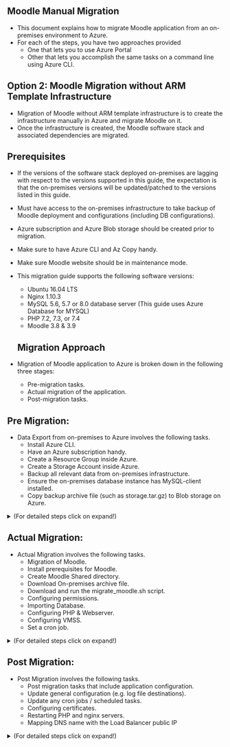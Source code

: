 ## Moodle Manual Migration

  - This document explains how to migrate Moodle application from an on-premises environment to Azure.
- For each of the steps, you have two approaches provided
	- One that lets you to use Azure Portal
	- Other that lets you accomplish the same tasks on a command line using Azure CLI.

  
## Option 2: Moodle Migration without ARM Template Infrastructure

* Migration of Moodle without ARM template infrastructure is to create the infrastructure manually in Azure and migrate Moodle on it.
* Once the infrastructure is created, the Moodle software stack and associated dependencies are migrated.

  
## Prerequisites
- If the versions of the software stack deployed on-premises are lagging with respect to the versions supported in this guide, the expectation is that the on-premises versions will be updated/patched to the versions listed in this guide.
- Must have access to the on-premises infrastructure to take backup of Moodle deployment and configurations (including DB configurations).
- Azure subscription and Azure Blob storage should be created prior to migration.
- Make sure to have Azure CLI and Az Copy handy.
- Make sure Moodle website should be in maintenance mode.
- This migration guide supports the following software versions:
	- Ubuntu 16.04 LTS
	- Nginx 1.10.3
	- MySQL 5.6, 5.7 or 8.0 database server (This guide uses Azure Database for MYSQL)
	- PHP 7.2, 7.3, or 7.4
	- Moodle 3.8 & 3.9

  ## Migration Approach
-   Migration of Moodle application to Azure is broken down in the following three stages:
    - Pre-migration tasks.
    - Actual migration of the application.
    - Post-migration tasks.

## **Pre Migration:**
- Data Export from on-premises to Azure involves the following tasks.
	- Install Azure CLI.
	- Have an Azure subscription handy.
	- Create a Resource Group inside Azure.
	- Create a Storage Account inside Azure.
	- Backup all relevant data from on-premises infrastructure.
	- Ensure the on-premises database instance has MySQL-client installed.
	- Copy backup archive file (such as storage.tar.gz) to Blob storage on Azure.

<details> 
 <summary>(For detailed steps click on expand!)</summary>
  

-  **Data Export from on-premises to Azure Cloud:**

-  **Install Azure CLI**
	- Install Azure CLI on a host inside the on-premises infrastructure for all Azure related tasks.

		```
		curl -sL https://aka.ms/InstallAzureCLIDeb | sudo bash
		```

	- Now login into your Azure account

		```
		az login
		```

	- az login: Azure CLI will quite likely launch an instance or a tab inside your default web-browser and prompt you to login to Azure using your Microsoft Account.

	- If the above browser launch does not happen, open a browser page at [https://aka.ms/devicelogin](https://aka.ms/devicelogin) and enter the authorization code displayed in your terminal.
	- To use command line use below command.

		```

		az login -u <username> -p <password>

		```

-  **Create Subscription:**
	- If you have a subscription handy skip this step.
	- And if you do not have a subscription, you can choose to [create one within the Azure Portal](https://ms.portal.azure.com/#blade/Microsoft_Azure_Billing/SubscriptionsBlade) or opt for a [Pay-As-You-Go](https://azure.microsoft.com/en-us/offers/ms-azr-0003p/)
	- To create the subscription using azure portal, navigate to Subscription from Home section.

		![image](/images/subscription1.png)

	 - Command to set the subscription.
            ```
            az account set --subscription "Subscription Name"

            # Example: az account set --subscription "FreeTrail"
            ```


-  **Create Resource Group:**
	- Once you have a subscription handy, you will need to create a Resource Group.
	- One option is to create resource group using Azure portal.
	- Navigate to home section and search for resource group, after clicking on add fill the mandatory fields and click on create.

		![image](/ss/Resourcegroup.PNG)

	- Alternatively, you can use the Azure CLI command to create a resource group.
	- Provide the same default Location provided in previous steps.
	- More details on [Location in Azure](https://azure.microsoft.com/en-in/global-infrastructure/data-residency/).

		```
		az group create -l location -n name -s Subscription_NAME_OR_ID
		# Update the screenshot and subscription name with sample test account
		# example: az group create -l eastus -n migration_option2 -s ComputePM LibrarySub - 067
		```

	- In above step resource group is created as "migration_option2". Use the same resource group in further steps.

-  **Create Storage Account:**
	- The next step would be to [create a Storage Account](https://ms.portal.azure.com/#create/Microsoft.StorageAccount) in the Resource Group you've just created.
	- Storage account can also be created using Azure portal or Azure CLI command.
	- To create using portal, navigate to portal and search for storage account and click on Add button.
	- After filling the mandatory details, click on create.

		![image](/ss/Storageaccount.PNG)

	- Alternatively, you can use Azure CLI command

		```
		az storage account create -n storageAccountName -g resourceGroupName --sku Standard_LRS --kind BlobStorage -l location
		example: az storage account create -n onpremstorage1 -g migration_option2 --sku Standard_LRS --kind BlobStorage -l eastus

		# In the above command --kind Indicates the type of storage account.
		```

	- Once the storage account "onpremstorage1" is created, this is used as the destination to take the on-premises backup.

-  **Backup of on-premises data:**
	 - Before taking backup of on-premises data, enable maintenance mode for moodle site.
        - Run the below command in on-premises virtual machine.
         ```
             sudo /usr/bin/php admin/cli/maintenance.php --enable
         ```
        - To check the status of the moodle site run the below command.
        ```
             sudo /usr/bin/php admin/cli/maintenance.php
         ```
	- Take backup of on-premises data such as moodle, moodledata, configurations and database backup file to a single directory. The following illustration should give you a good idea.

	  ![image](/images/folderstructure.png)

	 - First create an empty storage directory in any desired location to copy all the data.

  

		```
		sudo -s
		for example, the location is /home/azureadmin
		cd /home/azureadmin
		mkdir storage
		```
  

-  **Backup of moodle and moodledata**
	- The moodle directory consists of site HTML content and moodledata contains moodle site data.

	```
		#commands to copy moodle and moodledata
		cp -R /var/www/html/moodle /home/azureadmin/storage/
		cp -R /var/moodledata /home/azureadmin/storage/
	```

-  **Backup of PHP and webserver configuration**
	- Copy the PHP configuration files such as php-fpm.conf, php.ini, pool.d and conf.d directory to phpconfig directory under the configuration directory.
	- Copy the ngnix configuration such as nginx.conf, sites-enabled/dns.conf to the nginxconfig directory under the configuration directory.

	```
	cd /home/azureadmin/storage
	mkdir configuration
	# command to copy nginx and php configuration
	cp -R /etc/nginx /home/azureadmin/storage/configuration/nginx
	cp -R /etc/php /home/azureadmin/storage/configuration/php
	```
	- If the webserver used is Apache instead, copy all the relevant configuration for Apache to the configuration directory.

  
-  **Create a backup of database**
	- If you already have MySQL-client installed ,skip the step to install mysql-client.
	- If you do not have MySQL-client installed on the database instance, now would be a good time to do that.

	```

	sudo -s

	# command to check MySQL-client is installed or not

	mysql -V

	# if the MySQL-client is not installed, install the same by following command.

	sudo apt-get install MySQL-client

	#following command will allow to you to take the backup of database.

	mysqldump -h dbServerName -u dbUserId -pdbPassword dbName > /home/azureadmin/storage/database.sql

	# Replace dbServerName, dbUserId, dbPassword and bdName with on-premises database details

	```
	- Create an archive tar.gz file of backup directory.

	```

	cd /home/azureadmin/
	tar -zcvf storage.tar.gz storage

	```

  -  **Download and install Az Copy**
		- Execute the below commands to install Az Copy
			
			```

			sudo -s

			wget https://aka.ms/downloadazcopy-v10-linux

			tar -xvf downloadazcopy-v10-linux

			sudo rm /usr/bin/azcopy

			sudo cp ./azcopy_linux_amd64_*/azcopy /usr/bin/

			```

  
-  **Copy Archive file to Blob storage**

	- Copy the on-premises archive file to blob storage using Az Copy.

	- To use Az Copy, user should generate SAS Token first.

	- Go to the created Storage Account Resource and navigate to Shared access signature in the left panel.

	  ![image](ss/Storageaccountcreated.PNG)

	- Select the Container, object checkboxes and set the start, expiry date of the SAS token. Click on "Generate SAS and Connection String".

  
	    ![image](ss/SAStoken.PNG)

	- Copy and save the SAS token for further use.
	
	- Command to create a container in the storage account.

		```
		az storage container create --account-name <storageAccontName> --name <containerName> --auth-mode login
		Example: az storage container create --account-name onpremstorage1 --name migration --auth-mode login
		# --auth-mode login means authentication mode as login, after login the container will be created.
		```
        

    - Container can be created using Azure Portal, Navigate to the same storage account created and click on container and click on Add button.
	- After giving the mandatory container name, click on create button.
	    ![image](ss/Containercreation.PNG)



	- Command to copy archive file to blob storage.
        ```
        sudo azcopy copy '/home/azureadmin/storage.tar.gz' 'https://<storageAccountName>.blob.core.windows.net/<containerName>/<SAStoken>
        Example: azcopy copy '/home/azureadmin/storage.tar.gz' 'https://onpremstorage1.blob.core.windows.net/migration/?sv=2019-12-12&ss='
        ```
		
	- Now, you should have a copy of your archive inside the Azure blob storage account.
	 ![image](ss/ArchivefileinBlobstorage.PNG)

</details>
  
## **Actual Migration:**

- Actual Migration involves the following tasks.
	- Migration of Moodle.
	- Install prerequisites for Moodle.
	- Create Moodle Shared directory.
	- Download On-premises archive file.
	- Download and run the migrate_moodle.sh script.
	- Configuring permissions.
	- Importing Database.
	- Configuring PHP & Webserver.
	- Configuring VMSS.
	- Set a cron job.

<details> 
<summary>(For detailed steps click on expand!)</summary>

-  **Resources Creation**
	- To install the infrastructure for Moodle, navigate to the [azure portal](portal.azure.com) and select the created Resource Group.
	- Create the infrastructure by adding the resources.

  

-  **Creating Resources to host the Moodle application**

-  **Network Resources:**
- **Virtual Network**
	- An Azure Virtual Network is a representation of your own network in the cloud. It is a logical isolation of the Azure cloud dedicated to your subscription. When you create a VNet, your services and VMs within your VNet can communicate directly and securely with each other in the cloud. More information on [Virtual Network](https://docs.microsoft.com/en-us/azure/virtual-network/virtual-networks-overview).
	- you can create using Azure CLI command.

  

		```
		az network vnet create --name myVirtualNetwork --resource-group myResourceGroup --subnet-name default
		ex: az network vnet create --name migrationvnet --resource-group migration_option2 --subnet-name 
		```

	- Alternatively virtual network can be created using Azure Portal.
	- Navigate to the above created resource group, select Add to a resource. From the Azure Marketplace, select Networking > Virtual network.
	- In Create virtual network, for Basics section provide this information:

  
		![image](ss/vnetcreate.png)

	 - Subscription: Select the same subscription created or used in above steps.
	- Resource Group: Select same resource group as migration_option2
	- Name: Give the instance name ex:migrationvnet.
	- Region: Select default region as eastus
	- Select Next: IP Addresses, and for IPv4 address space, enter 10.1.0.0/16.
	- Select Add subnet, then select the default address name and select Subnet name 
	- Then create a subnet in the Virtual Network using Azure CLI command

  

		```
		az network vnet subnet create -g MyResourceGroup --vnet-name MyVnet -n MySubnet --address-prefixes 10.0.0.0/24 --network-security-group MyNsg --route-table MyRouteTable

		ex: az network vnet subnet create -g migration_option2 --vnet-name migrationvnet -n MySubnet --address-prefixes 10.0.0.0/24 --network-security-group MyNsg --route-table MyRouteTable
		```

  
	- Select Add, then select Review + create. Leave the rest parameters as default and select Create.
	- For more Details on [virtual network](https://docs.microsoft.com/en-us/azure/virtual-network/quick-create-portal)

  

 -  **Network Security Group:**
	- A network security group (NSG) is a networking filter (firewall) containing a list of security rules allowing or denying network traffic to resources connected to Azure VNets. For more information [Network security group](https://docs.microsoft.com/en-us/azure/virtual-network/security-overview).
	- One option is to create network security group using Azure Portal.
	- Navigate to same resource group, Click on Add resource and select network security group.
	- Give the instance details such as name and region to create network security group.
	
	![image](ss/networksecuritygroup.png)
	- You can create a network security group using Azure CLI

	```
		az network nsg create --resource-group myResourceGroup --name myNSG

		ex: az network nsg create --resource-group migration_option2 --name migration_nsg
	```

-  **Network Interface:**
	- A network interface enables an Azure Virtual Machine to communicate with internet, Azure, and on-premises resources.
	- One option is to create network interface using Azure Portal.
	- Navigate to same resource group, Click on Add resource and select network interface.
	- Give the instance details such as name and region and fill the other mandatory details.
	
	![image](ss/NI.png)
	- Create Network Interface with Azure CLI command

  

		```
		az network nic create --resource-group myResourceGroupLB --name myNicVM1 --vnet-name myVNet --subnet myBackEndSubnet --network-security-group myNSG

		ex: az network nic create --resource-group migration_option2 --name migration_ni --vnet-name migrationvnet --subnet MySubnet --network-security-group migration_nsg

		```

  
-  **Load Balancer:**
	- An Azure load balancer is a Layer-4 (TCP, UDP) load balancer that provides high availability by distributing incoming traffic among healthy VMs. A load balancer health probe monitors a given port on each VM and only distributes traffic to an operational VM. For more details on [Load balancer](https://docs.microsoft.com/en-us/azure/load-balancer/tutorial-load-balancer-standard-internal-portal)
	- One option is to create Load Balancer using Azure Portal.
	- Navigate to same resource group, Click on Add resource and select Load balancer.
	- Give the instance details such as name and region.
	- Give the type as public and sku as standard
	- For the public Ip address create a new IP address and give the name.
	- After filling the details. Click on review and create.
	
		![image](ss/Loadbalancer.png)
        - Alternatively, Load balancer can be created using Azure CLI commands.  
  

		```
		#Create a public IP
		az network public-ip create --resource-group myResourceGroupLB --name myPublicIP --sku Standard

		ex: az network public-ip create --resource-group migration_option2 --name migration_lb_ip --sku Standard

		#Create Load balancer
		az network lb create --resource-group myResourceGroupLB --name myLoadBalancer --sku Standard --public-ip-address myPublicIP --frontend-ip-name myFrontEnd --backend-pool-name myBackEndPool

		ex: az network lb create --resource-group migration_option2 --name migration_lb --sku Standard --public-ip-address migration_lb_ip --frontend-ip-name myFrontEnd --backend-pool-name myBackEndPool
		```
    	- Configure DNS name for load balancer.
			- Navigate to the load balancer created in Azure Portal.
			- In the left panel, look for configuration and click on it.
			- Add the DNS name and click on save.

	 	![image](ss/DNSConfiguration.PNG)

		 
	-  **Load Balancing Rules**
		- Go to the Load Balancer Resource in Azure portal.
			- In the left panel, find Health Probes in setting.
				- Create by clicking add button.
				- Enter Name, Port as 80 for http and 443 for https, Interval as 5 and Unhealthy threshold as 3.
				- Click on ok to save.
			- In the left panel, find Load Balancing Rules.
				- Add http and https rules by clicking add button.
				- Fill the Name, select the front end IP (load balancer IP), Port, Backend Port, select the backend pool and health probe.
				- Cick on ok button to save the rule.


		- Alternatively, Set the http (TCP/80) and https (TCP/443) rules from Azure CLI.
			```
			az network lb rule create --resource-group myResourceGroupLB --lb-name myLoadBalancer --name myHTTPRule --protocol tcp --frontend-port 80 --backend-port 80 --frontend-ip-name myFrontEnd --backend-pool-name myBackEndPool --probe-name myHealthProbe --disable-outbound-snat true
			```

  -  **Azure Application GateWay**
		- An Azure Application Gateway is a web traffic load balancer that enables you to manage traffic to your web applications. Traditional load balancers operate at the transport layer (OSI layer 4 - TCP and UDP) and route traffic based on source IP address and port, to a destination IP address and port. For more details on [Azure application gateway](https://docs.microsoft.com/en-us/azure/application-gateway/overview).
		- To deploy the Application gate way from [Azure Portal](https://docs.microsoft.com/en-us/azure/application-gateway/quick-create-portal).

	  	- To deploy the Application gate way from [Azure CLI](https://docs.microsoft.com/en-us/azure/application-gateway/quick-create-cli)

		  *Note:* Azure Application Gateway is optional, this migration document supports only Azure Load Balancer.

  

-  **Storage Resources**
	* An Azure storage account contains all of your Azure Storage data objects: blobs, files, queues, tables, and disks. The storage account provides a unique namespace for your Azure Storage data that is accessible from anywhere in the world over HTTP or HTTPS
	* Storage account will have specific type, replication, Performance, Size. For more details on [Storage account](https://docs.microsoft.com/en-us/azure/storage/common/storage-account-overview).
	- Creating storage account with Azure Files Premium below should be the mandatory parameters.
	- Replication is Premium Locally-redundant storage (LRS)
	- Type is File Storage
	
	![image](ss/storageaccountAPF.PNG)
	- Azure CLI command to create storage account

  

		```
		az storage account create -n storageAccountName -g resourceGroupName --sku Standard_LRS --kind StorageV2 -l eastus2euap -t Account
		```

	- To access the containers and file share etc. navigate to storage account in resource group in the portal.

  
		![storage_account](ss/Storageaccountcreated.PNG)

  -  **Database Resources** -

	  - Creates an [Azure Database for MySQL server](https://docs.microsoft.com/en-in/azure/mysql/).
	  -  Azure Database for MySQL is easy to set up, manage and scale. It automates the management and maintenance of your infrastructure and database server, including routine updates,backups and security. Build with the latest community edition of MySQL, including versions 5.6, 5.7 and 8.0.
	  - One option is to create Database using Azure Portal.
	  - Navigate to same resource group, Click on Add resource and select Azure Database for MySQL server .
	  - Give the instance details such as name and region and fill the other mandatory details such as servername,login name and password.
	  ![image](ss/database.png)
	  
	  - Alternatively, database can be created using Azure CLI commands
  

		```
		az mysql server create --resource-group myresourcegroup --name mydemoserver --location westus --admin-user myadmin --admin-password <server_admin_password> --sku-name GP_Gen5_2

		ex: az mysql server create --resource-group migration_option2 --name mysql-migration --location eastu --admin-user myadmin --admin-password <server_admin_password> --sku-name GP_Gen5_2
		```
-  **Configure firewall:**
	- Azure Databases for MySQL are protected by a firewall. By default, all connections to the server and the databases inside the server are rejected. Before connecting to Azure Database for MySQL for the first time, configure the firewall to add the client machine's public network IP address (or IP address range).

  

		```
		az mysql server firewall-rule create --resource-group myresourcegroup --server mydemoserver --name AllowMyIP --start-ip-address 192.168.0.1 --end-ip-address 192.168.0.1
		```
	- Click your newly created MySQL server, and then click Connection security.

	  ![connectionSecurity SS](images/connection_security.png)

	 - You can Add My IP, or configure firewall rules here. Click on save after you have created the rules.

  - You can now connect to the server using mysql command-line tool or MySQL Workbench GUI tool.

  

-  **Get connection information:**
	- From the MySQL server resource page, note down Server Name and Server admin login name. You may click the copy button next to each field to copy to the clipboard.

	  ![Connection Info ss](images/mysql-workbench.png)

	 - For example, the server name is mydemoserver.mysql.database.azure.com, and the server admin login is myadmin@mydemoserver.

  

-  **Virtual Machine**
	- A virtual machine is a computer file, typically called an image, which behaves like an actual compute [Virtual machine](https://azure.microsoft.com/en-in/overview/what-is-a-virtual-machine/).
	- Before creating Virtual machine create an SSH key pair.
	- To generate [SSH keys](https://docs.microsoft.com/e1n-us/azure/virtual-machines/linux/create-ssh-keys-detailed).

	- If you already have an SSH key pair, you can skip this step.

	- Go to the PuTTY installation directory (the default location is C:\Program Files\PuTTY) and run: puttygen.exe

	- In the PuTTY Key Generator window, set Type of key to generate to RSA, and set Number of bits in a generated key to 2048.

	  ![putty keygen SS](images/puttykeygen.png)

  
	
	- Select Generate.

	- To generate a key, in the Key box, move the pointer randomly.

	- When the key generation has finished, select Save public key, and then select Save private key to save your keys to files.

  
		![putty keygen ss 1](images/puttykeygen2.png)

	- The public and private key is generated

-  **Creating Virtual Machine**
	- Create a VM with ubuntu 16.04 operating system with SSH public key
	- Select the default subscription and same resource group and give name for virtual machine.
	- Keep the availability options as default.
	- Select the Image of the virtual machine and Select the disk size.
	- Select Authentication type SSH, give the username give the SSH key generated in previous step.
	- Select the inbound rule for SSH as 22 and HTTP as 80.
	- Click next on Disk section.

		 ![image](ss/vm.png)
	- Select the OS disk type. There are 3 choices Standard SSD, Premium SSD, Standard HDD
	- Keep the other parameters as default.

	    ![image](ss/vm01.PNG)

	- Click next on networking and select the virtual network created in above step and the public IP and keep the above parameters as default.

		![image](ss/vm02.PNG)
	- Click on next for management and keep the parameters as default.
	- Keeping the other parameters as default Click on review and create.
	- Alternatively Virtual Machine can be created using AZ CLI command

  

		```
		az vm create --resource-group myResourceGroup --name myVM --image UbuntuLTS --admin-username azureuser --authentication-type ssh --generate-ssh-keys

		ex: az vm create --resource-group migration_option2 --name igrattionvm --image UbuntuLTS --admin-username azureadmin --authentication-type ssh --generate-ssh-keys
		```

	 - Login into this controller machine using any of the free open-source terminal emulator or serial console tools.
	- Copy the public IP of controller VM and paste as host name and expand SSH in navigation panel and click on Auth and browse the same SSH key file given while deployment. Click on Open and it will prompt to give the username as azureadmin same as given while deployment that is azureadmin
	 - [Putty general FAQ/troubleshooting questions](https://documentation.help/PuTTY/faq.html).


  
		![putty ss1](images/puttyloginpage.PNG)
	 	![putty ss1](images/puttykeybrowse.PNG)

  

  
  

# Migrate Moodle

 -  **Install prerequisites for Moodle**.
	- To install prerequisites for Moodle run the following commands
	
	- If you are installing PHP greater than or equal to 7.2 then upgrade ppa package
		```
		sudo -s
		sudo add-apt-repository ppa:ondrej/php -y > /dev/null 2>&1
		sudo apt-get update > /dev/null 2>&1
		```
	-	Update and install rsyslog, unzip, mysql-client, php and php extensions.
		```
		sudo apt-get -y update
		sudo apt-get -y install unattended-upgrades
		sudo apt-get -y install python-software-properties unzip rsyslog
		sudo apt-get -y install mysql-client git
		sudo apt-get -y install php$phpVersion
		```

	 - Install Php extensions and varnish.
	 	```
		# set php version to a variable 
		phpVersion=`/usr/bin/php -r "echo PHP_VERSION;" | /usr/bin/cut -c 1,2,3`
		echo $phpVersion

		sudo apt-get -y install varnish php$phpVersion php$phpVersion-cli php$phpVersion-curl php$phpVersion-zip php-pear php$phpVersion-mbstring php$phpVersion-dev mcrypt
		sudo apt-get -y --force-yes install php$phpVersion-fpm
		sudo apt-get install -y --force-yes graphviz aspell php$phpVersion-common php$phpVersion-soap php$phpVersion-json php$phpVersion-redis
		sudo apt-get install -y --force-yes php$phpVersion-bcmath php$phpVersion-gd php$phpVersion-xmlrpc php$phpVersion-intl php$phpVersion-xml php$phpVersion-bz2 
		```

	- Install Missing PHP extensions.
		- ARM template install the following PHP extensions 
			- fpm, cli, curl, zip, pear, mbstring, dev, mcrypt, soap, json, redis, bcmath, gd, mysql, xmlrpc, intl, xml and bz2.
		- To know the PHP extensions which are installed on on-premises run the below command on on-premises virtual machine to get the list.
			```
			php -m
			```
		- Note: If on-premises has any additional PHP extensions which are not present in Controller Virtual Machine can be installed manually.
			```
			sudo apt-get install -y php-extensionName
			```
	- PHP with 7.2 and higher versions are installing apache2 by default.
		- This documentation will support only nginx and if apache is installed then mask the apache service.
		- Check the apache service is installed by below command.
			```
			apache2 -v
			```
		- If the apache service is installed it will show up the service version, so you can identify that apache service is installed.
		- Run the below commands to mask the apache2 service.
			```
			sudo systemctl stop apache2
			sudo systemctl mask apache2
			```	
	- Install nginx webserver
		```
		sudo apt-get -y --force-yes install nginx
		```
	-   Install Azure CLI on a host inside the on-premises infrastructure for all Azure related tasks.
		```
		curl -sL https://aka.ms/InstallAzureCLIDeb | sudo bash
		```

  -  **Create Moodle Shared directory**
		- Create a moodle shared directory to install Moodle (/moodle)
			```
			mkdir -p /moodle
			mkdir -p /moodle/moodledata
			mkdir -p /moodle/html
			mkdir -p /moodle/certs
			```
		-   Install Azure CLI on a host inside the on-premises infrastructure for all Azure related tasks.
			```
			curl -sL https://aka.ms/InstallAzureCLIDeb | sudo bash
			```
		- Mount shared [moodle directory with storage account](https://github.com/asift91/Manual_Migration/blob/master/azurefiles.md) for more information.

  -  **Download On-Premises archive file**
		- Download the On-Premises archived data from Azure Blob storage to VM such as Moodle, Moodledata, configuration directory with database backup file to /home/azureadmin location

 		- Execute the below commands to install AzCopy
			```
			sudo -s
			wget https://aka.ms/downloadazcopy-v10-linux
			tar -xvf downloadazcopy-v10-linux
			sudo rm /usr/bin/azcopy
			sudo cp ./azcopy_linux_amd64_*/azcopy /usr/bin/
			```
		-   Download the compressed backup file(storage.tar.gz) from blob storage to Controller virtual Machine at /home/azureadmin/ location.
			```
			sudo -s
			cd /home/azureadmin/
			azcopy copy 'https://storageaccount.blob.core.windows.net/container/BlobDirectoryName<SASToken>' '/home/azureadmin/'

			Example: azcopy copy 'https://onpremisesstorage.blob.core.windows.net/migration/storage.tar.gz?sv=2019-12-12&ss=' '/home/azureadmin/storage.tar.gz'
			```
		- Extract the compressed content to a directory.
			```
			cd /home/azureadmin
			tar -zxvf storage.tar.gz
			```

		- Storage directory contains Moodle, Moodledata and configuration directory along with database backup file.

  
 -  **Migrate On-Premises Moodle:**


	- Copy and replace moodle directory with On-Premises moodle directory
		```
		cd /home/azureadmin/
		cp -rf storage/moodle /moodle/html/moodle
		```

	- Copy and replace moodledata directory with On-Premises moodle directory
		```
		cd /home/azureadmin/
		cp -rf storage/moodledata /moodle/moodledata
		```

-  **Configuring permissions**
	- Set the Moodle and Moodledata directory permissions.
	- Set 755 and www-data owner:group permissions to Moodle directory
		```
		sudo chmod 755 /moodle
		sudo chown -R www-data:www-data /moodle
		```

	 - Set 770 and www-data owner:group permissions to Moodledata directory
		```
		sudo chmod 755 /moodle/moodledata
		sudo chown -R www-data:www-data /moodle/moodledata
		```

-  **Importing Database**
	
  - Importing the moodle Database to Azure moodle DB.
	- Before importing database, make sure that Azure Database for MySQL server details are handy.
		- Navigate to Azure Portal and go to the created Resource Group.
		- Select the Azure Database for MySQL server resource.
		- In the overview panel find Azure Database for MySQL server details such as Server name, Server admin login name.
		- Reset the password by clicking the Reset Password button at top let of the page.
		- Use above gathered database server details in the below commands.

	- Import the on-premises database to Azure Database for MySQL.
	- Create a database to import on-premises database.
		```    
		mysql -h $server_name -u $server_admin_login_name -p$admin_password -e "CREATE DATABASE $moodledbname CHARACTER SET utf8;"
		```
	- Assign right permissions to database.
		```
		mysql -h $server_name -u $server_admin_login_name -p$admin_password -e "GRANT ALL ON $moodledbname.* TO '$server_admin_login_name' IDENTIFIED BY '$admin_password';"
		``` 
	- Import the database.
		```
		mysql -h $server_name -u $server_admin_login_name -p$admin_password $moodledbname < /home/azureadmin/storage/database.sql
		```
	
	- [Database general FAQ/troubleshooting questions](https://docs.azure.cn/en-us/mysql-database-on-azure/mysql-database-tech-faq)

- Update the database details in moodle configuration file (/moodle/config.php).
	- Update the following parameters in config.php.
	- Prior to this make sure that DNS name is handy.
		- Navigate to Azure Portal and go to the created Resource group.
		- Find the Load Balancer public IP and get the DNS name from overview panel. 
	- dbhost, dbname, dbuser, dbpass, dataroot and wwwroot
		```
		cd /moodle/html/moodle/
		nano config.php
		# Update the database details and save the file.
		#
		# Example:
		# $CFG->dbhost    = 'localhost';                - change the localhost with servername.
		# $CFG->dbname    = 'moodle';                   - change moodle to newly created database name.
		# $CFG->dbuser    = 'root';                     - change root with Server admin login name.
		# $CFG->dbpass    = 'password';                 - change password with Server admin login password.
		# $CFG->wwwroot   = 'http://on-premises.com';   - change on-premises with DNS name.
		# $CFG->dataroot  = '/var/moodledata';          - change the path to '/moodle/moodledata'
			# On-premises dataroot directory can be at any location.
		# 
		# After the changes, Save the file. 
		# Press CTRL+o to save and CTRL+x to exit.
		```
-  **Configuring Php & WebServer**
	- Update the nginx conf file
		```
		sudo mv /etc/nginx/sites-enabled/* /home/azureadmin/backup/
		cd /home/azureadmin/storage/configuration/nginx/sites-enabled/
		sudo cp *.conf /etc/nginx/sites-enabled/

		 ```
	 - Update the php config file
		```
		sudo mv /etc/php/<phpVersion>/fpm/pool.d/www.conf /home/azureadmin/backup
		cd /home/azureadmin/storage
		sudo cp configuration/php/<phpVersion>/fpm/pool.d/www.conf /etc/php/<phpVersion>/fpm/pool.d/
		```
	  - Restart the web servers

		```
		sudo systemctl restart nginx
		sudo systemctl restart php(phpVersion)-fpm
		ex: sudo systemctl restart php7.4-fpm
		```
 - **Copy of Configuration files:**
     -   Copying php and webserver configuration files to shared location.
        -   Configuration files can be copied to VMSS instance(s) from the shared location easily.
        -   Creating directory for configuration in shared location.
            ```
            mkdir -p /moodle/config
            mkdir -p /moodle/config/php
            mkdir -p /moodle/config/nginx
            ```
    -   Copying the php and webserver config files to configuration directory.
          
		 ```
            cp /etc/nginx/sites-enabled/* /moodle/config/nginx
            cp /etc/php/$_PHPVER/fpm/pool.d/www.conf /moodle/config/php
        ```
  
-  **Scale Set:**
	- A virtual machine scale set allows you to deploy and manage a set of auto-scaling virtual machines. You can scale the number of VMs in the scale set manually or define rules to auto scale based on resource usage like CPU, memory demand, or network traffic. An Azure load balancer then distributes traffic to the VM instances in the scale set. For more information on [Scaleset](https://docs.microsoft.com/en-us/azure/virtual-machine-scale-sets/quick-create-portal).
	- Create a scale set in same resource group.
	- Prerequisites is the to create a public Standard Load Balancer.
	- The name and public IP address created are automatically configured as the load balancer's front end.
	- Scale set creates an VM instance with Ubuntu 16.04 OS.
	- Search Virtual machine scale sets. Select Create on the Virtual machine scale sets page, which will open the Create a virtual machine scale set page.
	- In the Basics tab, under Project details, select the subscription and then choose to same resource.
	- Type name as the name for your scale set.
	- In Region, select the same region.
	- Leave the default value of Scale Set VMs for Orchestration mode.
	- Enter your desired username and select which authentication type as SSH and give the same SSH key and username as azureadmin.
	- Select the image or browse the image for the scale set

		![image](ss/ss1.png)
	- Select the size for the disk.
	- Click Next for the disk tab select the OS disk type as per choice
				
		 ![image](ss/ss2.png)

	- Click Next for the networking section
	- Select the created virtual network.

		![image](ss/ss3.png)

	- Give the instance count and the scaling policy as manual or custom.
	- set the rules to scale up/down a VM based on the average cpu percentage.

		 ![image](ss/ss4.png)

	- Select Next and keep the other things as default.

		![image](ss/ss5.png)

	- Click on review and create and the scale set.
	- Scale set can be created from Azure CLI
		```
		az vmss create -n MyVmss -g MyResourceGroup --public-ip-address-dns-name my-globally-dns-name --load-balancer MyLoadBalancer --vnet-name MyVnet --subnet MySubnet --image UbuntuLTS --generate-ssh-keys
		```
	- VMSS will create a VM instance with an internal IP. User need to have a VPN gateway to access the VM.
	- To setup the Virtual Network Gateway access the [document](https://github.com/asift91/Manual_Migration/blob/master/vpngateway.md).

  
-  **Configuring VMSS**

-  **Install prerequisites for Moodle**.
	- To install prerequisites for Moodle run the following commands
	
	- If you are installing PHP greater than or equal to 7.2 then upgrade ppa package
		```
		sudo -s
		sudo add-apt-repository ppa:ondrej/php -y > /dev/null 2>&1
		sudo apt-get update > /dev/null 2>&1
		```
	-	Update and install rsyslog, unzip, mysql-client, php and php extensions.
		```
		sudo apt-get -y update
		sudo apt-get -y install unattended-upgrades
		sudo apt-get -y install python-software-properties unzip rsyslog
		sudo apt-get -y install mysql-client git
		sudo apt-get -y install php$phpVersion
		```

	 - Install Php extensions and varnish.
	 	```
		# set php version to a variable 
		phpVersion=`/usr/bin/php -r "echo PHP_VERSION;" | /usr/bin/cut -c 1,2,3`
		echo $phpVersion

		sudo apt-get -y install varnish php$phpVersion php$phpVersion-cli php$phpVersion-curl php$phpVersion-zip php-pear php$phpVersion-mbstring php$phpVersion-dev mcrypt
		sudo apt-get -y --force-yes install php$phpVersion-fpm
		sudo apt-get install -y --force-yes graphviz aspell php$phpVersion-common php$phpVersion-soap php$phpVersion-json php$phpVersion-redis
		sudo apt-get install -y --force-yes php$phpVersion-bcmath php$phpVersion-gd php$phpVersion-xmlrpc php$phpVersion-intl php$phpVersion-xml php$phpVersion-bz2 
		```

	- Install Missing PHP extensions.
		- ARM template install the following PHP extensions 
			- fpm, cli, curl, zip, pear, mbstring, dev, mcrypt, soap, json, redis, bcmath, gd, mysql, xmlrpc, intl, xml and bz2.
		- To know the PHP extensions which are installed on on-premises run the below command on on-premises virtual machine to get the list.
			```
			php -m
			```
		- Note: If on-premises has any additional PHP extensions which are not present in Controller Virtual Machine can be installed manually.
			```
			sudo apt-get install -y php-extensionName
			```
	- PHP with 7.2 and higher versions are installing apache2 by default.
		- This documentation will support only nginx and if apache is installed then mask the apache service.
		- Check the apache service is installed by below command.
			```
			apache2 -v
			```
		- If the apache service is installed it will show up the service version, so you can identify that apache service is installed.
		- Run the below commands to mask the apache2 service.
			```
			sudo systemctl stop apache2
			sudo systemctl mask apache2
			```	
	- Install nginx webserver
		```
		sudo apt-get -y --force-yes install nginx
		```
-  **Create Moodle Shared directory**
	- Create a moodle shared directory (/moodle)
		```
		mkdir -p /moodle
		mkdir -p /moodle/moodledata
		mkdir -p /moodle/html
		mkdir -p /moodle/certs
		```
-  **Mounting File Share**
	- Mount Azure File share in VM instance
	- Follow the [documentation](https://github.com/asift91/Manual_Migration/blob/master/azurefiles.md) to set the Azure File Share on VMSS


-  **Copy Php & WebServer Configuration files:**
	- Update nginx configuration file (/moodle/config.php)

		```
		mkdir -p /home/azureadmin/backup/
		sudo mv /etc/nginx/sites-enabled/* /home/azureadmin/backup/
		cd /moodle/config/nginx/
		sudo cp *.conf /etc/nginx/sites-enabled/
		```
	- Update the php config file.
		```
		sudo mv /etc/php/<phpVersion>/fpm/pool.d/www.conf /home/azureadmin/backup
		cd /moodle/config/php/
		sudo cp www.conf /etc/php/<phpVersion>/fpm/pool.d/
		```
	- Restart the servers. 
		```
		sudo systemctl restart nginx
		sudo systemctl restart php(phpVersion)-fpm
		ex: sudo systemctl restart php7.2-fpm

		```

-  **Set a cron job**

	- A cron job will be set to update a local copy of /moodle/html/ to webroot directory (/var/www/html/) by updating a time stamp.

	- Cron job will run for every minute, It will check for time stamp update and local copy of VMSS get updated.
	- *Setup Cron Job:*
		```
		local SYNC_SCRIPT_FULLPATH="/usr/local/bin/sync_moodle_html_local_copy_if_modified.sh"

		mkdir -p $(dirname ${SYNC_SCRIPT_FULLPATH})
		
		local SYNC_LOG_FULLPATH="/var/log/moodle-html-sync.log"
		
		cat <<EOF > ${SYNC_SCRIPT_FULLPATH}

		 #!/bin/bash
		sleep \$((\$RANDOM%30))
		if [ -f "$SERVER_TIMESTAMP_FULLPATH" ]; then
		SERVER_TIMESTAMP=\$(cat $SERVER_TIMESTAMP_FULLPATH)
		if [ -f "$LOCAL_TIMESTAMP_FULLPATH" ]; then
		LOCAL_TIMESTAMP=\$(cat $LOCAL_TIMESTAMP_FULLPATH)
		else
		logger -p local2.notice -t moodle "Local timestamp file ($LOCAL_TIMESTAMP_FULLPATH) does not exist. Probably first time syncing? Continuing to sync."
		mkdir -p /var/www/html
		fi
		if [ "\$SERVER_TIMESTAMP" != "\$LOCAL_TIMESTAMP" ]; then
		logger -p local2.notice -t moodle "Server time stamp (\$SERVER_TIMESTAMP) is different from local time stamp (\$LOCAL_TIMESTAMP). Start syncing..."
		if [[ \$(find $SYNC_LOG_FULLPATH -type f -size +20M 2> /dev/null) ]]; then
		truncate -s 0 $SYNC_LOG_FULLPATH
		fi
		echo \$(date +%Y%m%d%H%M%S) >> $SYNC_LOG_FULLPATH
		rsync -av --delete /moodle/html/moodle /var/www/html >> $SYNC_LOG_FULLPATH
		fi
		else
		logger -p local2.notice -t moodle "Remote timestamp file ($SERVER_TIMESTAMP_FULLPATH) does not exist. Is /moodle mounted? Exiting with error."
		exit 1
		fi
		EOF
		chmod 500 ${SYNC_SCRIPT_FULLPATH}
		local CRON_DESC_FULLPATH="/etc/cron.d/sync-moodle-html-local-copy"
		cat <<EOF > ${CRON_DESC_FULLPATH}
		* * * * * root ${SYNC_SCRIPT_FULLPATH}
		EOF
		chmod 644 ${CRON_DESC_FULLPATH}
		# Addition of a hook for custom script run on VMSS from shared mount to allow customised configuration of the VMSS as required
		local CRON_DESC_FULLPATH2="/etc/cron.d/update-vmss-config"
		cat <<EOF > ${CRON_DESC_FULLPATH2}
		* * * * * root [ -f /moodle/bin/update-vmss-config ] && /bin/bash /moodle/bin/update-vmss-config
		EOF
		chmod 644 ${CRON_DESC_FULLPATH2}
		```

		- Moodle site has a cron job. It is scheduled for once per minute. It can be changed as needed.

		```
		echo '* * * * * www-data /usr/bin/php /moodle/html/moodle/admin/cli/cron.php 2>&1 | /usr/bin/logger -p local2.notice -t moodle' > /etc/cron.d/moodle-cron
		```

-  **Restart Servers**
	- Restart nginx server & php-fpm server
		```
		sudo systemctl restart nginx
		sudo systemctl restart php(phpVersion)-fpm
		```
	- With the above steps Moodle infrastructure is ready.

  -  **Log Paths**
		- On-Premises might be having different log path location and those paths need to be updated with Azure log paths.
		- TBD Need to be check how to configure log paths in Azure.
-  **Restart servers**
	- Update the time stamp to update the local copy in VMSS instance.

		```
		/usr/local/bin/update_last_modified_time.azlamp.sh
		```
	- Restart the nginx and php-fpm servers
		```
		sudo systemctl restart nginx
		sudo systemctl restart php<phpVersion>-fpm
		```
</details>

## **Post Migration:** 
- Post Migration involves the following tasks.
	- Post migration tasks that include application configuration.
	- Update general configuration (e.g. log file destinations).
	- Update any cron jobs / scheduled tasks.
	- Configuring certificates.
	- Restarting PHP and nginx servers.
	- Mapping DNS name with the Load Balancer public IP
 <details> 
 <summary>(For detailed steps click on expand!)</summary>
- Post migration of Moodle application user need to update the certs and log paths as follows.

- **Virtual Machine:**

		- Go to Controller VM and update the log paths, SSL Certificates, update time stamp and restart servers.
-  **Log Paths**
	- On-Premises might be having different log path location and those paths need to be updated with Azure log paths.
	- nginx log path are defaulted to /var/log/nginx.
	- access.log and error.log are created.
-   **Certs:**
	-   *SSL Certs*: The certificates for your Moodle application reside in /moodle/certs/
	- Copy over the .crt and .key files over to /moodle/certs/. The file names should be changed to nginx.crt and nginx.key in order to recognize by the configured nginx servers. Depending on your local environment, you may choose to use the utility scp or a tool like WinSCP to copy these files over to the cluster controller virtual machine.
	- You can also generate a self-signed certificate, useful for testing only:
		```
		openssl req -x509 -nodes -days 365 -newkey rsa:2048 -keyout /moodle/certs/nginx.key -out /moodle/certs/nginx.crt -subj "/C=US/ST=WA/L=Redmond/O=IT/CN=mydomain.com"
		```
	- It's recommended that the certificate files be read-only to owner and that these files are owned by www-data:www-data.
		```
		chown www-data:www-data /moodle/certs/nginx.*
		chmod 400 /moodle/certs/nginx.*
		```

 -  **Restart servers:**
	- Restart the nginx and php-fpm servers
		```
		sudo systemctl restart nginx
		sudo systemctl restart php<phpVersion>-fpm
		```

-  **Update Time Stamp:**
	- A cron job is running in the VMSS which will check the updates in time stamp for every minute. If there is an update in time stamp then local copy of VMSS (/var/www/html/moodle) is updated from shared directory (/moodle/html/moodle).
	- Update the time stamp to update the local copy in VMSS instance.
		```
		/usr/local/bin/update_last_modified_time.azlamp.sh
		```

-  **Auto Scaling Rules**
	- Go to the Virtual Machine Scale Set Resource in Azure portal.
	- In Scaling section, add a scale condition, user can add a rule to scale up and scale down an instance based up on the VM load.
		```
		# Auto scaling rules can be created by scaling precentage or by the scaling count.
		az monitor autoscale rule create -g {myrg} --autoscale-name {myvmss} \
		--scale to 5 --condition "Percentage CPU > 75 avg 10m"
		# Scale to 5 instances when the CPU Percentage across instances is greater than 75 averaged over 10 minutes.
		az monitor autoscale rule create -g {myrg} --autoscale-name {myvmss} \
		--scale in 50% --condition "Percentage CPU < 25 avg 15m"
		# Scale down 50% when the CPU Percentage across instances is less than 25 averaged over 15 minutes.
		```
-  **Mapping IP:**
	- Map the load balancer IP with the DNS name.
	-   Disable Moodle website from Maintenance mode.
         - Run the below command in Controller Virtual Machine.
              ```
                sudo /usr/bin/php admin/cli/maintenance.php --disable
             ```
         - To check the status of the moodle site run the below command.
             ```
                sudo /usr/bin/php admin/cli/maintenance.php
             ```
 	- Hit the load balancer DNS name to get the migrated moodle web page.
</details>

